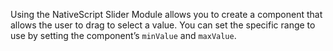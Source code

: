 Using the NativeScript Slider Module allows you to create a component that allows the user to drag to select a value. You can set the specific range to use by setting the component’s `minValue` and `maxValue`.